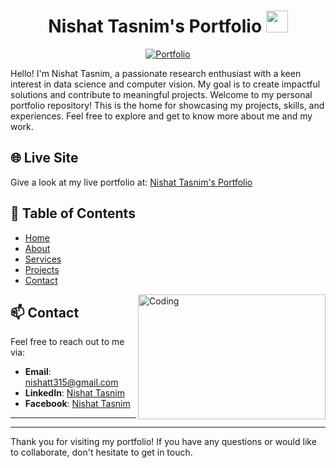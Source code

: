 <!-- Do Not Copy -->

<h1 align="center">Nishat Tasnim's Portfolio <img src="https://media.giphy.com/media/hvRJCLFzcasrR4ia7z/giphy.gif" width="35"></h1>

<p align="center">
    <a href="https://nishattasnim01.github.io/Nishat-Tasnim/" target="_blank">
        <img src="https://img.shields.io/badge/Visit-Portfolio-blue?style=for-the-badge" alt="Portfolio">
    </a>
</p>

<p align="left">
Hello! I'm Nishat Tasnim, a passionate research enthusiast with a keen interest in data science and computer vision. My goal is to create impactful solutions and contribute to meaningful projects. Welcome to my personal portfolio repository! This is the home for showcasing my projects, skills, and experiences. Feel free to explore and get to know more about me and my work.
</p>

## 🌐 Live Site

Give a look at my live portfolio at: [Nishat Tasnim's Portfolio](https://nishattasnim01.github.io/Nishat-Tasnim/)


## 📖 Table of Contents

- [Home](https://nishattasnim01.github.io/Nishat-Tasnim/)
- [About](https://nishattasnim01.github.io/Nishat-Tasnim/)
- [Services](https://nishattasnim01.github.io/Nishat-Tasnim/)
- [Projects](https://nishattasnim01.github.io/Nishat-Tasnim/)
- [Contact](https://nishattasnim01.github.io/Nishat-Tasnim/)

<img align="right" alt="Coding" height="200" width="300" src="https://media.giphy.com/media/L1R1tvI9svkIWwpVYr/giphy.gif">

## 📫 Contact

Feel free to reach out to me via:

- **Email**: <a href="mailto:nishatt315@gmail.com">nishatt315@gmail.com</a>
- **LinkedIn**: [Nishat Tasnim](https://www.linkedin.com/in/nishatt-tasnim-065a79279)
- **Facebook**: [Nishat Tasnim](https://www.facebook.com/profile.php?id=100057417531922)

---
---

Thank you for visiting my portfolio! If you have any questions or would like to collaborate, don't hesitate to get in touch.

<!-- Do Not Copy -->
